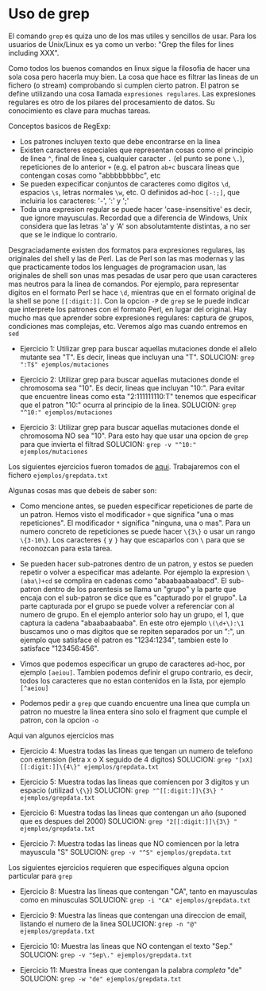 Uso de grep
===========

El comando `grep` es quiza uno de los mas utiles y sencillos de usar. Para los
usuarios de Unix/Linux es ya como un verbo: "Grep the files for lines including
XXX".

Como todos los buenos comandos en linux sigue la filosofia de hacer una sola
cosa pero hacerla muy bien. La cosa que hace es filtrar las lineas de un
fichero (o stream) comprobando si cumplen cierto patron. El patron se define
utilizando una cosa llamada `expresiones regulares`. Las expresiones regulares
es otro de los pilares del procesamiento de datos. Su conocimiento es clave
para muchas tareas.

Conceptos basicos de RegExp:

* Los patrones incluyen texto que debe encontrarse en la linea
* Existen caracteres especiales que representan cosas como el principio de
  linea `^`, final de linea `$`, cualquier caracter `.` (el punto se pone
  `\.`), repeticiones de lo anterior `+` (e.g. el patron `ab+c` buscara lineas
  que contengan cosas como "abbbbbbbbc", etc
* Se pueden expecificar conjuntos de caracteres como digitos `\d`, espacios
  `\s`, letras normales `\w`, etc. O definidos ad-hoc `[-:;]`, que incluiria
  los caracteres: '-', ':' y ';'
* Toda una expresion regular se puede hacer 'case-insensitive' es decir, que
  ignore mayusculas. Recordad que a diferencia de Windows, Unix considera que
  las letras 'a' y 'A' son absolutamtente distintas, a no ser que se le
  indique lo contrario.

Desgraciadamente existen dos formatos para expresiones regulares, las
originales del shell y las de Perl. Las de Perl son las mas modernas y las que
practicamente todos los lenguages de programacion usan, las originales de shell
son unas mas pesadas de usar pero que usan caracteres mas neutros para la linea
de comandos. Por ejemplo, para representar digitos en el formato Perl se hace
`\d`, mientras que en el formato original de la shell se pone `[[:digit:]]`.
Con la opcion `-P` de `grep` se le puede indicar que interprete los patrones
con el formato Perl, en lugar del original. Hay mucho mas que aprender sobre
expresiones regulares: captura de grupos, condiciones mas complejas, etc.
Veremos algo mas cuando entremos en `sed`

* Ejercicio 1: Utilizar grep para buscar aquellas mutaciones donde el
  allelo mutante sea "T". Es decir, lineas que incluyan una "T". 
  SOLUCION: `grep ":T$" ejemplos/mutaciones`

* Ejercicio 2: Utilizar grep para buscar aquellas mutaciones donde el
  chromosoma sea "10". Es decir, lineas que incluyan "10:". Para evitar que
  encuentre lineas como esta "2:111111110:T" tenemos que especificar que el
  patron "10:" ocurra al principio de la linea.
  SOLUCION: `grep "^10:" ejemplos/mutaciones`

* Ejercicio 3: Utilizar grep para buscar aquellas mutaciones donde el
  chromosoma NO sea "10". Para esto hay que usar una opcion de `grep` para que
  invierta el filtrad
  SOLUCION: `grep -v "^10:" ejemplos/mutaciones`

Los siguientes ejercicios fueron tomados de
[aqui](http://evc-cit.info/cit052/grep1.html). Trabajaremos con el fichero
`ejemplos/grepdata.txt`

Algunas cosas mas que debeis de saber son:
 
* Como mencione antes, se pueden especificar repeticiones de parte de un
  patron. Hemos visto el modificador `+` que significa "una o mas
  repeticiones". El modificador `*` significa "ninguna, una o mas". Para un
  numero concreto de repeticiones se puede hacer `\{3\}` o usar un rango `\{3-10\}`.
  Los caracteres `{` y `}` hay que escaparlos con `\` para que se reconozcan
  para esta tarea.

* Se pueden hacer sub-patrones dentro de un patron, y estos se pueden repetir o
  volver a especificar mas adelante. Por ejemplo la expresion `\(aba\)+cd` se
  complira en cadenas como "abaabaabaabacd". El sub-patron dentro de los
  parentesis se llama un "grupo" y la parte que encaja con el sub-patron se
  dice que es "capturado por el grupo". La parte capturada por el grupo se
  puede volver a referenciar con al numero de grupo. En el ejemplo anterior
  solo hay un grupo, el 1, que captura la cadena "abaabaabaaba". En este otro
  ejemplo `\(\d+\):\1` buscamos uno o mas digitos que se repiten separados por
  un ":", un ejemplo que satisface el patron es "1234:1234", tambien este lo
  satisface "123456:456".

* Vimos que podemos especificar un grupo de caracteres ad-hoc, por ejemplo
  `[aeiou]`. Tambien podemos definir el grupo contrario, es decir, todos los
  caracteres que no estan contenidos en la lista, por ejemplo `[^aeiou]`

* Podemos pedir a `grep` que cuando encuentre una linea que cumpla un patron no
  muestre la linea entera sino solo el fragment que cumple el patron, con la
  opcion `-o`

Aqui van algunos ejercicios mas

* Ejercicio 4: Muestra todas las lineas que tengan un numero de telefono con
  extension (letra x o X seguido de 4 digitos)
  SOLUCION: `grep "[xX][[:digit:]]\{4\}" ejemplos/grepdata.txt`

* Ejercicio 5: Muestra todas las lineas que comiencen por 3 digitos y un
  espacio (utilizad `\{\}`)
  SOLUCION: `grep "^[[:digit:]]\{3\} " ejemplos/grepdata.txt`

* Ejercicio 6: Muestra todas las lineas que contengan un año (suponed que es
  despues del 2000)
  SOLUCION: `grep "2[[:digit:]]\{3\} " ejemplos/grepdata.txt`

* Ejercicio 7: Muestra todas las lineas que NO comiencen por la letra mayuscula
  "S"
  SOLUCION: `grep -v "^S" ejemplos/grepdata.txt`

Los siguientes ejercicios requieren que especifiques alguna opcion particular
para `grep`

* Ejercicio 8: Muestra las lineas que contengan "CA", tanto en mayusculas como
  en minusculas
  SOLUCION: `grep -i "CA" ejemplos/grepdata.txt`

* Ejercicio 9: Muestra las lineas que contengan una direccion de email,
  listando el numero de la linea
  SOLUCION: `grep -n "@" ejemplos/grepdata.txt`

* Ejercicio 10: Muestra las lineas que NO contengan el texto "Sep."
  SOLUCION: `grep -v "Sep\." ejemplos/grepdata.txt`

* Ejercicio 11: Muestra lineas que contengan la palabra _completa_ "de"
  SOLUCION: `grep -w "de" ejemplos/grepdata.txt`



